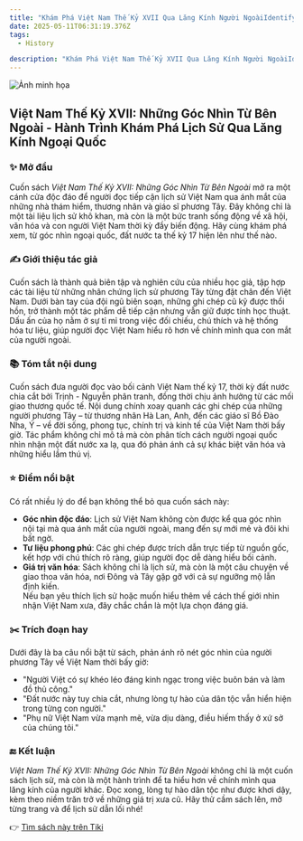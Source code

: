 ```yaml
---
title: "Khám Phá Việt Nam Thế Kỷ XVII Qua Lăng Kính Người NgoàiIdentify (59 chars)"
date: 2025-05-11T06:31:19.376Z
tags:
  - History

description: "Khám Phá Việt Nam Thế Kỷ XVII Qua Lăng Kính Người NgoàiIdentify (59 chars)"
---
```


![Ảnh minh họa](https://images.unsplash.com/photo-1529590003495-b2646e2718bf?crop=entropy&cs=tinysrgb&fit=max&fm=jpg&ixid=M3w3MzA0NDl8MHwxfHNlYXJjaHwxfHxib29rJTJDcmVhZGluZ3xlbnwwfHx8fDE3NDY5Mjg4NzB8MA&ixlib=rb-4.1.0&q=80&w=400) 

 ## Việt Nam Thế Kỷ XVII: Những Góc Nhìn Từ Bên Ngoài - Hành Trình Khám Phá Lịch Sử Qua Lăng Kính Ngoại Quốc

### ✨ Mở đầu  
Cuốn sách *Việt Nam Thế Kỷ XVII: Những Góc Nhìn Từ Bên Ngoài* mở ra một cánh cửa độc đáo để người đọc tiếp cận lịch sử Việt Nam qua ánh mắt của những nhà thám hiểm, thương nhân và giáo sĩ phương Tây. Đây không chỉ là một tài liệu lịch sử khô khan, mà còn là một bức tranh sống động về xã hội, văn hóa và con người Việt Nam thời kỳ đầy biến động. Hãy cùng khám phá xem, từ góc nhìn ngoại quốc, đất nước ta thế kỷ 17 hiện lên như thế nào.

### ✍️ Giới thiệu tác giả  
Cuốn sách là thành quả biên tập và nghiên cứu của nhiều học giả, tập hợp các tài liệu từ những nhân chứng lịch sử phương Tây từng đặt chân đến Việt Nam. Dưới bàn tay của đội ngũ biên soạn, những ghi chép cũ kỹ được thổi hồn, trở thành một tác phẩm dễ tiếp cận nhưng vẫn giữ được tính học thuật. Dấu ấn của họ nằm ở sự tỉ mỉ trong việc đối chiếu, chú thích và hệ thống hóa tư liệu, giúp người đọc Việt Nam hiểu rõ hơn về chính mình qua con mắt của người ngoài.

### 📚 Tóm tắt nội dung  
Cuốn sách đưa người đọc vào bối cảnh Việt Nam thế kỷ 17, thời kỳ đất nước chia cắt bởi Trịnh - Nguyễn phân tranh, đồng thời chịu ảnh hưởng từ các mối giao thương quốc tế. Nội dung chính xoay quanh các ghi chép của những người phương Tây – từ thương nhân Hà Lan, Anh, đến các giáo sĩ Bồ Đào Nha, Ý – về đời sống, phong tục, chính trị và kinh tế của Việt Nam thời bấy giờ. Tác phẩm không chỉ mô tả mà còn phân tích cách người ngoại quốc nhìn nhận một đất nước xa lạ, qua đó phản ánh cả sự khác biệt văn hóa và những hiểu lầm thú vị.

### ⭐ Điểm nổi bật  
Có rất nhiều lý do để bạn không thể bỏ qua cuốn sách này:  
- **Góc nhìn độc đáo**: Lịch sử Việt Nam không còn được kể qua góc nhìn nội tại mà qua ánh mắt của người ngoài, mang đến sự mới mẻ và đôi khi bất ngờ.  
- **Tư liệu phong phú**: Các ghi chép được trích dẫn trực tiếp từ nguồn gốc, kết hợp với chú thích rõ ràng, giúp người đọc dễ dàng hiểu bối cảnh.  
- **Giá trị văn hóa**: Sách không chỉ là lịch sử, mà còn là một câu chuyện về giao thoa văn hóa, nơi Đông và Tây gặp gỡ với cả sự ngưỡng mộ lẫn định kiến.  
Nếu bạn yêu thích lịch sử hoặc muốn hiểu thêm về cách thế giới nhìn nhận Việt Nam xưa, đây chắc chắn là một lựa chọn đáng giá.

### ✂️ Trích đoạn hay  
Dưới đây là ba câu nổi bật từ sách, phản ánh rõ nét góc nhìn của người phương Tây về Việt Nam thời bấy giờ:  
- "Người Việt có sự khéo léo đáng kinh ngạc trong việc buôn bán và làm đồ thủ công."  
- "Đất nước này tuy chia cắt, nhưng lòng tự hào của dân tộc vẫn hiển hiện trong từng con người."  
- "Phụ nữ Việt Nam vừa mạnh mẽ, vừa dịu dàng, điều hiếm thấy ở xứ sở của chúng tôi."

### 🔚 Kết luận  
*Việt Nam Thế Kỷ XVII: Những Góc Nhìn Từ Bên Ngoài* không chỉ là một cuốn sách lịch sử, mà còn là một hành trình để ta hiểu hơn về chính mình qua lăng kính của người khác. Đọc xong, lòng tự hào dân tộc như được khơi dậy, kèm theo niềm trăn trở về những giá trị xưa cũ. Hãy thử cầm sách lên, mở từng trang và để lịch sử dẫn lối nhé!

👉 [Tìm sách này trên Tiki](https://tiki.vn/search?q=Vi%E1%BB%87t%20Nam%20Th%E1%BA%BF%20K%E1%BB%B7%20XVII%3A%20nh%E1%BB%AFng%20g%C3%B3c%20nh%C3%ACn%20t%E1%BB%AB%20b%C3%AAn%20ngo%C3%A0i)